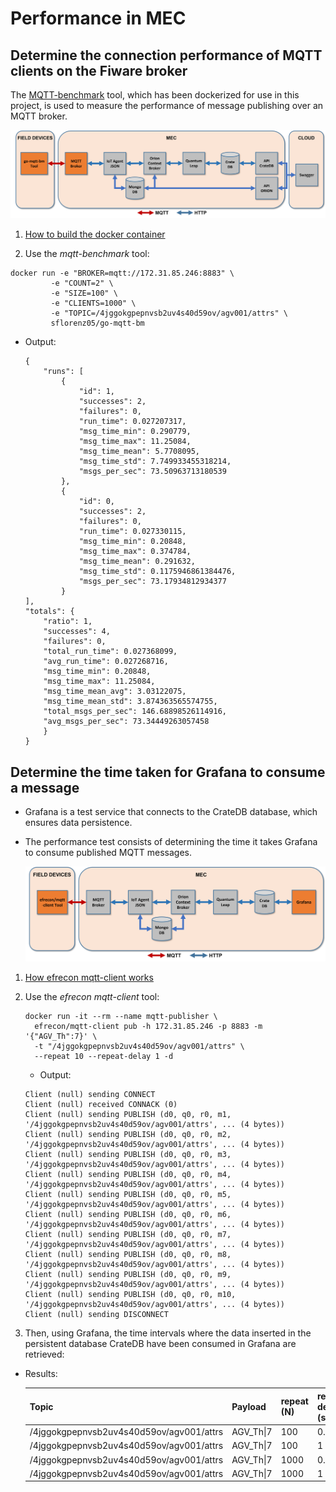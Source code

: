 # Performance in MEC

## Determine the connection performance of MQTT clients on the Fiware broker

The [MQTT-benchmark](https://github.com/krylovsk/mqtt-benchmark) tool, which has been dockerized for use in this project, is used to measure the performance of message publishing over an MQTT broker.

  ![go-mqtt-bm](./images/go-mqtt-bm.png)

1. [How to build the docker container](../MQTT/go-mqtt-bm/mqtt-benchmark-docker.md)

2. Use the *mqtt-benchmark* tool:

  ```console
  docker run -e "BROKER=mqtt://172.31.85.246:8883" \
           -e "COUNT=2" \
           -e "SIZE=100" \
           -e "CLIENTS=1000" \
           -e "TOPIC=/4jggokgpepnvsb2uv4s40d59ov/agv001/attrs" \
           sflorenz05/go-mqtt-bm
  ```

- Output:

    ```console
    {
        "runs": [
            {
                "id": 1,
                "successes": 2,
                "failures": 0,
                "run_time": 0.027207317,
                "msg_time_min": 0.290779,
                "msg_time_max": 11.25084,
                "msg_time_mean": 5.7708095,
                "msg_time_std": 7.749933455318214,
                "msgs_per_sec": 73.50963713180539
            },
            {
                "id": 0,
                "successes": 2,
                "failures": 0,
                "run_time": 0.027330115,
                "msg_time_min": 0.20848,
                "msg_time_max": 0.374784,
                "msg_time_mean": 0.291632,
                "msg_time_std": 0.1175946861384476,
                "msgs_per_sec": 73.17934812934377
            }
    ],
    "totals": {
        "ratio": 1,
        "successes": 4,
        "failures": 0,
        "total_run_time": 0.027368099,
        "avg_run_time": 0.027268716,
        "msg_time_min": 0.20848,
        "msg_time_max": 11.25084,
        "msg_time_mean_avg": 3.03122075,
        "msg_time_mean_std": 3.874363565574755,
        "total_msgs_per_sec": 146.68898526114916,
        "avg_msgs_per_sec": 73.34449263057458
        }
    }
    ```

## Determine the time taken for Grafana to consume a message

- Grafana is a test service that connects to the CrateDB database, which ensures data persistence.
- The performance test consists of determining the time it takes Grafana to consume published MQTT messages.

  ![go-mqtt-bm](./images/mqtt-client.png)

1. [How efrecon mqtt-client works](../MQTT/efrecon-mqtt-client/efrecon-mqtt-client.md)
2. Use the *efrecon mqtt-client* tool:

    ```console
    docker run -it --rm --name mqtt-publisher \
      efrecon/mqtt-client pub -h 172.31.85.246 -p 8883 -m '{"AGV_Th":7}' \
      -t "/4jggokgpepnvsb2uv4s40d59ov/agv001/attrs" \
      --repeat 10 --repeat-delay 1 -d
    ```

     - Output:

      ```console
      Client (null) sending CONNECT
      Client (null) received CONNACK (0)
      Client (null) sending PUBLISH (d0, q0, r0, m1, '/4jggokgpepnvsb2uv4s40d59ov/agv001/attrs', ... (4 bytes))
      Client (null) sending PUBLISH (d0, q0, r0, m2, '/4jggokgpepnvsb2uv4s40d59ov/agv001/attrs', ... (4 bytes))
      Client (null) sending PUBLISH (d0, q0, r0, m3, '/4jggokgpepnvsb2uv4s40d59ov/agv001/attrs', ... (4 bytes))
      Client (null) sending PUBLISH (d0, q0, r0, m4, '/4jggokgpepnvsb2uv4s40d59ov/agv001/attrs', ... (4 bytes))
      Client (null) sending PUBLISH (d0, q0, r0, m5, '/4jggokgpepnvsb2uv4s40d59ov/agv001/attrs', ... (4 bytes))
      Client (null) sending PUBLISH (d0, q0, r0, m6, '/4jggokgpepnvsb2uv4s40d59ov/agv001/attrs', ... (4 bytes))
      Client (null) sending PUBLISH (d0, q0, r0, m7, '/4jggokgpepnvsb2uv4s40d59ov/agv001/attrs', ... (4 bytes))
      Client (null) sending PUBLISH (d0, q0, r0, m8, '/4jggokgpepnvsb2uv4s40d59ov/agv001/attrs', ... (4 bytes))
      Client (null) sending PUBLISH (d0, q0, r0, m9, '/4jggokgpepnvsb2uv4s40d59ov/agv001/attrs', ... (4 bytes))
      Client (null) sending PUBLISH (d0, q0, r0, m10, '/4jggokgpepnvsb2uv4s40d59ov/agv001/attrs', ... (4 bytes))
      Client (null) sending DISCONNECT
      ```

3. Then, using Grafana, the time intervals where the data inserted in the persistent database CrateDB have been consumed in Grafana are retrieved:

- Results:

    | Topic                                          | Payload | repeat (N) | repeat-delay (s) | Expected_time (s) | t0       | tf       | tf-t0(min) | tf-t0(s) |
    |------------------------------------------------|---------|------------|------------------|-------------------|----------|----------|------------|----------|
    | /4jggokgpepnvsb2uv4s40d59ov/agv001/attrs | AGV_Th\|7   | 100        | 0.5              | 50                | 00:43:19 | 00:44:09 | 00:00:50   | 50       |
    | /4jggokgpepnvsb2uv4s40d59ov/agv001/attrs | AGV_Th\|7   | 100        | 1                | 100               | 00:56:40 | 00:58:20 | 00:01:40   | 100      |
    | /4jggokgpepnvsb2uv4s40d59ov/agv001/attrs | AGV_Th\|7   | 1000       | 0.5              | 500               | 01:05:45 | 01:14:24 | 00:08:39   | 519      |
    | /4jggokgpepnvsb2uv4s40d59ov/agv001/attrs | AGV_Th\|7   | 1000       | 1                | 1000              | 01:20:59 | 01:37:47 | 00:16:48   | 1008     |